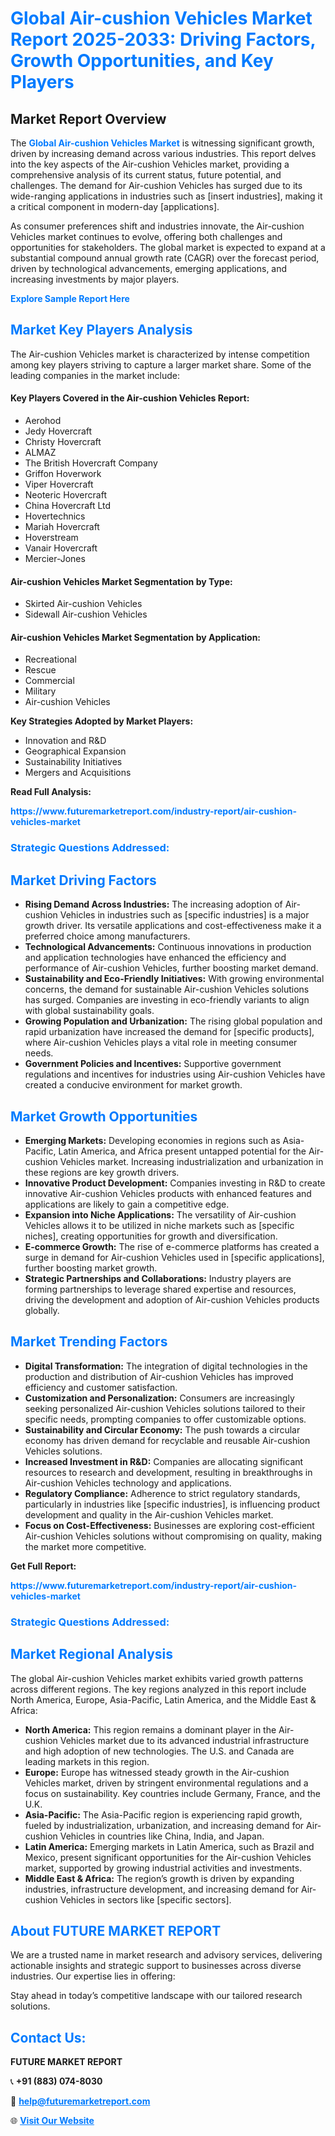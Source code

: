<h1 style="color: #007BFF;">Global Air-cushion Vehicles Market Report 2025-2033: Driving Factors, Growth Opportunities, and Key Players</h1>

<section id="overview">
<h2>Market Report Overview</h2>
<p>The <a href="https://www.futuremarketreport.com/industry-report/air-cushion-vehicles-market" style="color: #007BFF; text-decoration: none;"><strong>Global Air-cushion Vehicles Market</strong></a> is witnessing significant growth, driven by increasing demand across various industries. This report delves into the key aspects of the Air-cushion Vehicles market, providing a comprehensive analysis of its current status, future potential, and challenges. The demand for Air-cushion Vehicles has surged due to its wide-ranging applications in industries such as [insert industries], making it a critical component in modern-day [applications].</p>
<p>As consumer preferences shift and industries innovate, the Air-cushion Vehicles market continues to evolve, offering both challenges and opportunities for stakeholders. The global market is expected to expand at a substantial compound annual growth rate (CAGR) over the forecast period, driven by technological advancements, emerging applications, and increasing investments by major players.</p>
</section>

<section id="overview">
<p><a href="https://www.futuremarketreport.com/request-sample/reportId=126693" style="color: #007BFF; text-decoration: none;"><strong>Explore Sample Report Here</strong></a></p>
</section>

<section id="key-players">
<h2 style="color: #007BFF;">Market Key Players Analysis</h2>
<p>The Air-cushion Vehicles market is characterized by intense competition among key players striving to capture a larger market share. Some of the leading companies in the market include:</p>
<h4>Key Players Covered in the Air-cushion Vehicles Report:</h4>
<ul><li>Aerohod</li><li>Jedy Hovercraft</li><li>Christy Hovercraft</li><li>ALMAZ</li><li>The British Hovercraft Company</li><li>Griffon Hoverwork</li><li>Viper Hovercraft</li><li>Neoteric Hovercraft</li><li>China Hovercraft Ltd</li><li>Hovertechnics</li><li>Mariah Hovercraft</li><li>Hoverstream</li><li>Vanair Hovercraft</li><li>Mercier-Jones</li></ul>
<h4>Air-cushion Vehicles Market Segmentation by Type:</h4>
<ul><li>Skirted Air-cushion Vehicles</li><li>Sidewall Air-cushion Vehicles</li></ul>

<h4>Air-cushion Vehicles Market Segmentation by Application:</h4>
<ul><li>Recreational</li><li>Rescue</li><li>Commercial</li><li>Military</li><li>Air-cushion Vehicles</li></ul>
<p><strong>Key Strategies Adopted by Market Players:</strong></p>
<ul>
<li>Innovation and R&D</li>
<li>Geographical Expansion</li>
<li>Sustainability Initiatives</li>
<li>Mergers and Acquisitions</li>
</ul>
</section>

<section>
<p><strong>Read Full Analysis: </strong></p><a href="https://www.futuremarketreport.com/industry-report/air-cushion-vehicles-market" style="color: #007BFF; text-decoration: none;"><strong>https://www.futuremarketreport.com/industry-report/air-cushion-vehicles-market</strong></a>
<h3 style="color: #007BFF;">Strategic Questions Addressed:</h3>
</section>

<section id="driving-factors">
<h2 style="color: #007BFF;">Market Driving Factors</h2>
<ul>
<li><strong>Rising Demand Across Industries:</strong> The increasing adoption of Air-cushion Vehicles in industries such as [specific industries] is a major growth driver. Its versatile applications and cost-effectiveness make it a preferred choice among manufacturers.</li>
<li><strong>Technological Advancements:</strong> Continuous innovations in production and application technologies have enhanced the efficiency and performance of Air-cushion Vehicles, further boosting market demand.</li>
<li><strong>Sustainability and Eco-Friendly Initiatives:</strong> With growing environmental concerns, the demand for sustainable Air-cushion Vehicles solutions has surged. Companies are investing in eco-friendly variants to align with global sustainability goals.</li>
<li><strong>Growing Population and Urbanization:</strong> The rising global population and rapid urbanization have increased the demand for [specific products], where Air-cushion Vehicles plays a vital role in meeting consumer needs.</li>
<li><strong>Government Policies and Incentives:</strong> Supportive government regulations and incentives for industries using Air-cushion Vehicles have created a conducive environment for market growth.</li>
</ul>
</section>

<section id="growth-opportunities">
<h2 style="color: #007BFF;">Market Growth Opportunities</h2>
<ul>
<li><strong>Emerging Markets:</strong> Developing economies in regions such as Asia-Pacific, Latin America, and Africa present untapped potential for the Air-cushion Vehicles market. Increasing industrialization and urbanization in these regions are key growth drivers.</li>
<li><strong>Innovative Product Development:</strong> Companies investing in R&D to create innovative Air-cushion Vehicles products with enhanced features and applications are likely to gain a competitive edge.</li>
<li><strong>Expansion into Niche Applications:</strong> The versatility of Air-cushion Vehicles allows it to be utilized in niche markets such as [specific niches], creating opportunities for growth and diversification.</li>
<li><strong>E-commerce Growth:</strong> The rise of e-commerce platforms has created a surge in demand for Air-cushion Vehicles used in [specific applications], further boosting market growth.</li>
<li><strong>Strategic Partnerships and Collaborations:</strong> Industry players are forming partnerships to leverage shared expertise and resources, driving the development and adoption of Air-cushion Vehicles products globally.</li>
</ul>
</section>

<section id="trending-factors">
<h2 style="color: #007BFF;">Market Trending Factors</h2>
<ul>
<li><strong>Digital Transformation:</strong> The integration of digital technologies in the production and distribution of Air-cushion Vehicles has improved efficiency and customer satisfaction.</li>
<li><strong>Customization and Personalization:</strong> Consumers are increasingly seeking personalized Air-cushion Vehicles solutions tailored to their specific needs, prompting companies to offer customizable options.</li>
<li><strong>Sustainability and Circular Economy:</strong> The push towards a circular economy has driven demand for recyclable and reusable Air-cushion Vehicles solutions.</li>
<li><strong>Increased Investment in R&D:</strong> Companies are allocating significant resources to research and development, resulting in breakthroughs in Air-cushion Vehicles technology and applications.</li>
<li><strong>Regulatory Compliance:</strong> Adherence to strict regulatory standards, particularly in industries like [specific industries], is influencing product development and quality in the Air-cushion Vehicles market.</li>
<li><strong>Focus on Cost-Effectiveness:</strong> Businesses are exploring cost-efficient Air-cushion Vehicles solutions without compromising on quality, making the market more competitive.</li>
</ul>
</section>

<section>
<p><strong>Get Full Report: </strong></p><a href="https://www.futuremarketreport.com/industry-report/air-cushion-vehicles-market" style="color: #007BFF; text-decoration: none;"><strong>https://www.futuremarketreport.com/industry-report/air-cushion-vehicles-market</strong></a>
<h3 style="color: #007BFF;">Strategic Questions Addressed:</h3>
</section>


<section id="regional-analysis">
<h2 style="color: #007BFF;">Market Regional Analysis</h2>
<p>The global Air-cushion Vehicles market exhibits varied growth patterns across different regions. The key regions analyzed in this report include North America, Europe, Asia-Pacific, Latin America, and the Middle East & Africa:</p>
<ul>
<li><strong>North America:</strong> This region remains a dominant player in the Air-cushion Vehicles market due to its advanced industrial infrastructure and high adoption of new technologies. The U.S. and Canada are leading markets in this region.</li>
<li><strong>Europe:</strong> Europe has witnessed steady growth in the Air-cushion Vehicles market, driven by stringent environmental regulations and a focus on sustainability. Key countries include Germany, France, and the U.K.</li>
<li><strong>Asia-Pacific:</strong> The Asia-Pacific region is experiencing rapid growth, fueled by industrialization, urbanization, and increasing demand for Air-cushion Vehicles in countries like China, India, and Japan.</li>
<li><strong>Latin America:</strong> Emerging markets in Latin America, such as Brazil and Mexico, present significant opportunities for the Air-cushion Vehicles market, supported by growing industrial activities and investments.</li>
<li><strong>Middle East & Africa:</strong> The region’s growth is driven by expanding industries, infrastructure development, and increasing demand for Air-cushion Vehicles in sectors like [specific sectors].</li>
</ul>
</section>

<footer>
<h2 style="color: #007BFF;">About FUTURE MARKET REPORT</h2>
<p>We are a trusted name in market research and advisory services, delivering actionable insights and strategic support to businesses across diverse industries. Our expertise lies in offering:</p>

<p>Stay ahead in today’s competitive landscape with our tailored research solutions.</p>

<h2 style="color: #007BFF;">Contact Us:</h2>
<p><strong>FUTURE MARKET REPORT</strong></p>
<p>📞 <strong>+91 (883) 074-8030</strong></p>
<p>📧 <strong><a href="mailto:help@futuremarketreport.com" style="color: #007BFF;">help@futuremarketreport.com</a></strong></p>
<p>🌐 <strong><a href="https://www.futuremarketreport.com/" style="color: #007BFF;">Visit Our Website</a></strong></p>
</footer>